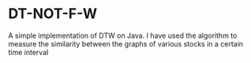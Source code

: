 # DT-NOT-F-W
A simple implementation of DTW on Java. I have used the algorithm to measure the similarity between the graphs of various stocks in a certain time interval
